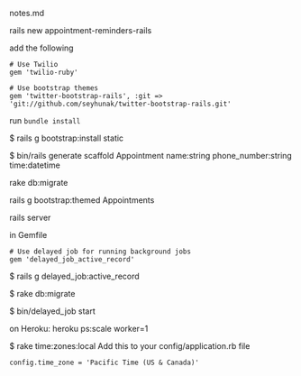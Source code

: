 notes.md

<!--  ################################### Generating the bootstrap layouts -->
rails new appointment-reminders-rails

add the following
```
# Use Twilio
gem 'twilio-ruby'

# Use bootstrap themes
gem 'twitter-bootstrap-rails', :git => 'git://github.com/seyhunak/twitter-bootstrap-rails.git'
```

run `bundle install`

$ rails g bootstrap:install static

$ bin/rails generate scaffold Appointment name:string phone_number:string time:datetime

rake db:migrate

rails g bootstrap:themed Appointments

rails server

<!--  ###################################  Install delayed_job -->

in Gemfile
```
# Use delayed job for running background jobs
gem 'delayed_job_active_record'
```

$ rails g delayed_job:active_record

$ rake db:migrate

<!-- Run the jobs -->
$ bin/delayed_job start

on Heroku:
heroku ps:scale worker=1


<!-- ################################### Change Time Zone -->
$ rake time:zones:local
Add this to your config/application.rb file

`config.time_zone = 'Pacific Time (US & Canada)'`

